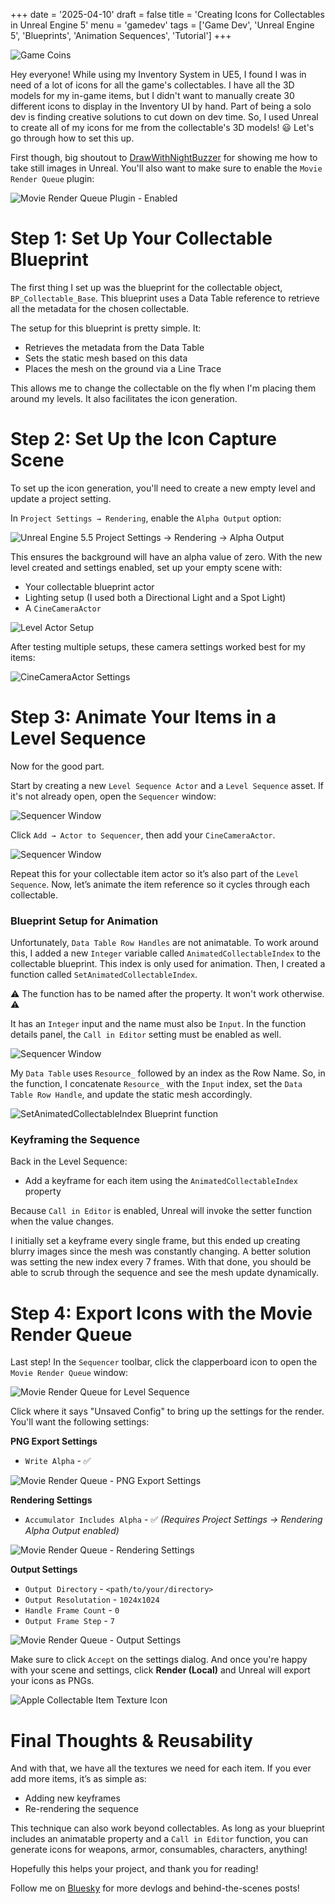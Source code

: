 +++
date = '2025-04-10'
draft = false
title = 'Creating Icons for Collectables in Unreal Engine 5'
menu = 'gamedev'
tags = ['Game Dev', 'Unreal Engine 5', 'Blueprints', 'Animation Sequences', 'Tutorial']
+++

![Game Coins](../Collectables-Hero.jpg)

Hey everyone! While using my Inventory System in UE5, I found I was in need of a lot of icons for all the game's collectables. I have all the 3D models for my in-game items, but I didn't want to manually create 30 different icons to display in the Inventory UI by hand. Part of being a solo dev is finding creative solutions to cut down on dev time. So, I used Unreal to create all of my icons for me from the collectable's 3D models! 😃 Let's go through how to set this up.

First though, big shoutout to [DrawWithNightBuzzer](https://www.youtube.com/@drawwithnightbuzzer) for showing me how to take still images in Unreal. You'll also want to make sure to enable the `Movie Render Queue` plugin:

![Movie Render Queue Plugin - Enabled](../MovieRenderQueuePlugin.png)

# Step 1: Set Up Your Collectable Blueprint

The first thing I set up was the blueprint for the collectable object, `BP_Collectable_Base`. This blueprint uses a Data Table reference to retrieve all the metadata for the chosen collectable.

The setup for this blueprint is pretty simple. It:
* Retrieves the metadata from the Data Table
* Sets the static mesh based on this data
* Places the mesh on the ground via a Line Trace

This allows me to change the collectable on the fly when I'm placing them around my levels. It also facilitates the icon generation.

# Step 2: Set Up the Icon Capture Scene

To set up the icon generation, you'll need to create a new empty level and update a project setting.

In `Project Settings → Rendering`, enable the `Alpha Output` option:

![Unreal Engine 5.5 Project Settings -> Rendering -> Alpha Output](../ProjectSettings_Rendering_AlphaOutput.png)

This ensures the background will have an alpha value of zero. With the new level created and settings enabled, set up your empty scene with:
* Your collectable blueprint actor
* Lighting setup (I used both a Directional Light and a Spot Light)
* A `CineCameraActor`

![Level Actor Setup](../Outliner-LevelSetup.png)

After testing multiple setups, these camera settings worked best for my items:

![CineCameraActor Settings](../Camera-Settings.png)

# Step 3: Animate Your Items in a Level Sequence

Now for the good part.

Start by creating a new `Level Sequence Actor` and a `Level Sequence` asset. If it's not already open, open the `Sequencer` window:

![Sequencer Window](../Sequencer-Window.png)

Click `Add → Actor to Sequencer`, then add your `CineCameraActor`.

![Sequencer Window](../Sequencer-Add-Camera.png)

Repeat this for your collectable item actor so it’s also part of the `Level Sequence`. Now, let’s animate the item reference so it cycles through each collectable.

### Blueprint Setup for Animation

Unfortunately, `Data Table Row Handles` are not animatable. To work around this, I added a new `Integer` variable called `AnimatedCollectableIndex` to the collectable blueprint. This index is only used for animation. Then, I created a function called `SetAnimatedCollectableIndex`.

⚠️ The function has to be named after the property. It won't work otherwise. ⚠️

It has an `Integer` input and the name must also be `Input`. In the function details panel, the `Call in Editor` setting must be enabled as well.

![Sequencer Window](../Function-Details.png)

My `Data Table` uses `Resource_` followed by an index as the Row Name. So, in the function, I concatenate `Resource_` with the `Input` index, set the `Data Table Row Handle`, and update the static mesh accordingly.

![SetAnimatedCollectableIndex Blueprint function](../SetIndexBlueprint.png)

### Keyframing the Sequence

Back in the Level Sequence:
* Add a keyframe for each item using the `AnimatedCollectableIndex` property

Because `Call in Editor` is enabled, Unreal will invoke the setter function when the value changes.

I initially set a keyframe every single frame, but this ended up creating blurry images since the mesh was constantly changing. A better solution was setting the new index every 7 frames. With that done, you should be able to scrub through the sequence and see the mesh update dynamically.

# Step 4: Export Icons with the Movie Render Queue

Last step! In the `Sequencer` toolbar, click the clapperboard icon to open the `Movie Render Queue` window:

![Movie Render Queue for Level Sequence](../MovieRenderQueue.png)

Click where it says "Unsaved Config" to bring up the settings for the render. You'll want the following settings:

**PNG Export Settings**

* `Write Alpha` - ✅

![Movie Render Queue - PNG Export Settings](../1-MovieRenderQueue-PNGSettings.png)

**Rendering Settings**

* `Accumulator Includes Alpha` - ✅ _(Requires Project Settings -> Rendering Alpha Output enabled)_

![Movie Render Queue - Rendering Settings](../2-MovieRenderQueue-Rendering.png)

**Output Settings**

* `Output Directory` - `<path/to/your/directory>`
* `Output Resolutation` - `1024x1024`
* `Handle Frame Count` - `0`
* `Output Frame Step` - `7`

![Movie Render Queue - Output Settings](../3-MovieRenderQueue-Output.png)

Make sure to click `Accept` on the settings dialog. And once you're happy with your scene and settings, click **Render (Local)** and Unreal will export your icons as PNGs.

![Apple Collectable Item Texture Icon](../Apple-CollectableIcon.png)

# Final Thoughts & Reusability

And with that, we have all the textures we need for each item. If you ever add more items, it’s as simple as:
* Adding new keyframes
* Re-rendering the sequence

This technique can also work beyond collectables. As long as your blueprint includes an animatable property and a `Call in Editor` function, you can generate icons for weapons, armor, consumables, characters, anything!

Hopefully this helps your project, and thank you for reading!

Follow me on [Bluesky](https://bsky.app/profile/minigamedev.bsky.social) for more devlogs and behind-the-scenes posts!